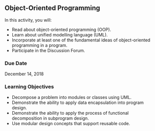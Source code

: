 ## Object-Oriented Programming

In this activity, you will:

* Read about object-oriented programming (OOP).
* Learn about unified modelling language (UML).
* Incorporate at least one of the fundamental ideas of object-oriented programming in a program.
* Participate in the Discussion Forum.   

### Due Date
December 14, 2018

### Learning Objectives
* Decompose a problem into modules or classes using UML.
* Demonstrate the ability to apply data encapsulation into program design.
* Demonstrate the ability to apply the process of functional decomposition in subprogram design.
* Use modular design concepts that support reusable code.
